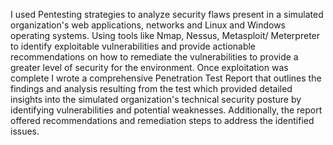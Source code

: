 I used Pentesting strategies to analyze security flaws present in a simulated organization's web applications, networks and Linux and Windows operating systems. Using tools like Nmap, Nessus, Metasploit/ Meterpreter to identify exploitable vulnerabilities and provide actionable recommendations on how to remediate the vulnerabilities to provide a greater level of security for the environment. Once exploitation was complete I wrote a comprehensive Penetration Test Report that outlines the findings and analysis resulting from the test which provided detailed insights into the simulated organization's technical security posture by identifying vulnerabilities and potential weaknesses. Additionally, the report offered recommendations and remediation steps to address the identified issues.
